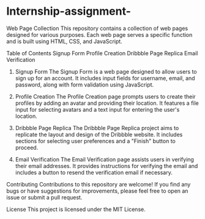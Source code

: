 # Internship-assignment-

Web Page Collection
This repository contains a collection of web pages designed for various purposes. Each web page serves a specific function and is built using HTML, CSS, and JavaScript.

Table of Contents
Signup Form
Profile Creation
Dribbble Page Replica
Email Verification
1. Signup Form
The Signup Form is a web page designed to allow users to sign up for an account. It includes input fields for username, email, and password, along with form validation using JavaScript.

2. Profile Creation
The Profile Creation page prompts users to create their profiles by adding an avatar and providing their location. It features a file input for selecting avatars and a text input for entering the user's location.

3. Dribbble Page Replica
The Dribbble Page Replica project aims to replicate the layout and design of the Dribbble website. It includes sections for selecting user preferences and a "Finish" button to proceed.

4. Email Verification
The Email Verification page assists users in verifying their email addresses. It provides instructions for verifying the email and includes a button to resend the verification email if necessary.

Contributing
Contributions to this repository are welcome! If you find any bugs or have suggestions for improvements, please feel free to open an issue or submit a pull request.

License
This project is licensed under the MIT License.
